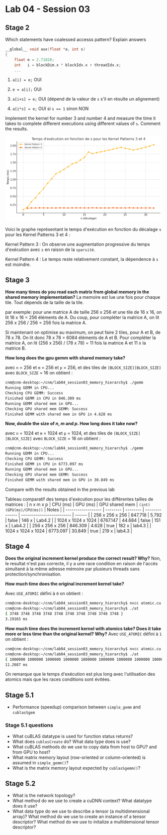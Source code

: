 # Lab 04 - Session 03

## Stage 2

Which statements have coalessed accesss pattern? Explain answers
```c++
__global__ void aux(float *a, int s)
{
    float e = 2.71828;
    int   i = blockDim.x * blockIdx.x + threadIdx.x;    
    ...
```

1. `a[i] = e;` OUI

2. `e = a[i];` OUI

4. `a[i+s] = e;` OUI (dépend de la valeur de `s` s'il en résulte un alignement) 

3. `a[i*s] = e;` OUI si `s == 1` sinon NON


Implement the kernel for number 3 and number 4 and measure the time it takes to complete different executions using different values of `s`. Comment the results.

![alt text](image.png)

Voici le graphe représentant le temps d'exécution en fonction du décalage `s` pour les Kernel Patterns 3 et 4 :

Kernel Pattern 3 : On observe une augmentation progressive du temps d'exécution avec `s` en raison de la `sparsité`.

Kernel Pattern 4 : Le temps reste relativement constant, la dépendence à `s` est moindre.

## Stage 3

**How many times do you read each matrix from global memory in the shared memory implementation?**
La memoire est lue une fois pour chaque tile. Tout dépends de la taille de la tile.

par exemple: pour une matrice A de taille 256 x 256 et une tile de 16 x 16, on lit 16 x 16 = 256 éléments de A. Du coup, pour compléter la matrice A, on lit 256 x 256 / 256 = 256 fois la matrice A.

Si maintenant on optimise au maximum, on peut faire 2 tiles, pour A et B, de 78 x 78. On lit donc 78 x 78 = 6084 éléments de A et B. Pour compléter la matrice A, on lit (256 x 256) / (78 x 78) = 11 fois la matrice A et 11 x la matrice B.

**How long does the gpu gemm with shared memory take?** 

avec `n` = 256 et `m` = 256 et `p` = 256, et des tiles de `[BLOCK_SIZE][BLOCK_SIZE]` avec `BLOCK_SIZE` = 16 on obtient : 

```bash
cnm@cnm-desktop:~/cnm/lab04_session03_memory_hierarchy$ ./gemm
Running GEMM in CPU...
Checking CPU GEMM: Success
Finished GEMM in CPU in 846.309 ms
Running GEMM shared mem in GPU...
Checking GPU shared mem GEMM: Success
Finished GEMM with shared mem in GPU in 4.628 ms
``` 

**Now, double the size of *n*, *m* and *p*. How long does it take now?**

avec `n` = 1024 et `m` = 1024 et `p` = 1024, et des tiles de `[BLOCK_SIZE][BLOCK_SIZE]` avec `BLOCK_SIZE` = 16 on obtient : 

```bash
cnm@cnm-desktop:~/cnm/lab04_session03_memory_hierarchy$ ./gemm
Running GEMM in CPU...
Checking CPU GEMM: Success
Finished GEMM in CPU in 6773.097 ms
Running GEMM shared mem in GPU...
Checking GPU shared mem GEMM: Success
Finished GEMM with shared mem in GPU in 30.849 ms
```

Compare with the results obtained in the previous lab

Tableau comparatif des temps d'exécution pour les différentes tailles de matrices : 
| n x m x p          | CPU (ms) | GPU (ms) | GPU shared mem | `(int) (GPU(ms)/CPU(ms))` | Notes  |
| ------------------ | -------- | -------- | -------------- | ------------------------- | ------ |
| 256 x 256 x 256    | 847.718  | 5.792    | false          | 146 x                     | Lab4.2 |
| 1024 x 1024 x 1024 | 6767.147 | 44.684   | false          | 151 x                     | Lab4.2 |
| 256 x 256 x 256    | 846.309  | 4.628    | true           | 182 x                     | lab4.3 |
| 1024 x 1024 x 1024 | 6773.097 | 30.849   | true           | 219 x                     | lab4.3 |


## Stage 4

**Does the original increment kernel produce the correct result? Why?**
Non, le resultat n'est pas correcte, il y a une race condition en raison de l'accès simultané à la même adresse mémoire par plusieurs threads sans protection/synchronisation.

**How much time does the original increment kernel take?**

Avec `USE_ATOMIC` défini à `0` on obtient : 

```bash
cnm@cnm-desktop:~/cnm/lab04_session03_memory_hierarchy$ nvcc atomic.cu -o at
cnm@cnm-desktop:~/cnm/lab04_session03_memory_hierarchy$ ./at
{ 3748 3748 3748 3748 3748 3748 3748 3748 3748 3748 }
3.19165 ms
```

**How much time does the increment kernel with atomics take? Does it take more or less time than the original kernel? Why?**
Avec `USE_ATOMIC` défini à `1` on obtient : 

```bash
cnm@cnm-desktop:~/cnm/lab04_session03_memory_hierarchy$ nvcc atomic.cu -o at
cnm@cnm-desktop:~/cnm/lab04_session03_memory_hierarchy$ ./at
{ 1000000 1000000 1000000 1000000 1000000 1000000 1000000 1000000 1000000 1000000 }
11.2687 ms
```

On remarque que le temps d'exécution est plus long avec l'utilisation des atomics mais que les races conditions sont évitées.
 
## Stage 5.1
- Performance (speedup) comparison between `simple_gemm` and `cublasSgem`

### Stage 5.1 questions
- What cuBLAS datatype is used for function status returns?
- What does `cublasCreate` do? What data type does is use?
- What cuBLAS methods do we use to copy data from host to GPU? and from GPU to host?
- What matrix memory layout (row-oriented or column-oriented) is assumed in `simple_gemm()`?
- What is the matrix memory layout expected by `cublasSgemm()`?

## Stage 5.2

- What is the network topology?
- What method do we use to create a cuDNN context? What datatype does it use?
- What data type do we use to describe a tensor (a multidimensional array)? What method do we use to create an instance of a tensor descriptor? What method do we use to initalize a multidemsional tensor descriptor?